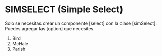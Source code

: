 # SIMSELECT (Simple Select)
Solo se necesitas crear un componente [select] con la clase [simSelect]. Puedes agregar las [option] que necesites.
<ol>
<li>Bird</li>
<li>McHale</li>
<li>Parish</li>
</ol>